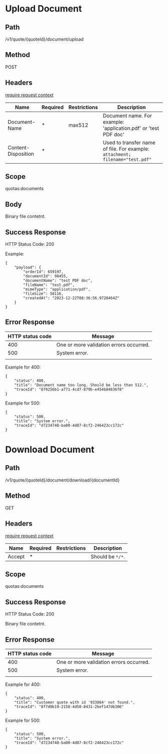 # Upload Document

## Path

/v1/quote/{quoteId}/document/upload

## Method

POST

## Headers

[require request context](https://github.com/dkhardwarecom/docs/blob/main/partnerApi/authentication.md#request-context)

| Name | Required |  Restrictions | Description |
|--|--|--|--|
| Document-Name | * | max512  | Document name. For example: 'application.pdf' or 'test PDF doc' |
| Content-Disposition | * |   | Used to transfer name of file. For example: ```attachment; filename="test.pdf"``` |

## Scope
quotas:documents

## Body

Binary file contetnt.

## Success Response

HTTP Status Code: 200

Example:
```
{
    "payload": {
        "orderId": 659197,
        "documentId": 98455,
        "documentName": "test PDF doc",
        "fileName": "test.pdf",
        "mimeType": "application/pdf",
        "fileSize": 58116,
        "createdAt": "2023-12-22T08:36:56.9728464Z"
    }
}
```

## Error Response


| HTTP status code | Message |
|--|--|
| 400 | One or more validation errors occurred. |
| 500 | System error. |
|  |  |

Example for 400:
```
{
    "status": 400,
    "title": "Document name too long. Should be less than 512.",
    "traceId": "879256b1-a771-4cd7-879b-e454b84836f8"
}
```

Example for 500:
```
{
    "status": 500,
    "title": "System error.",
    "traceId": "d7234748-ba00-4d87-8cf2-246423cc172c"
}
```

# Download Document

## Path

/v1/quote/{quoteId}/document/download/{documentId}

## Method

GET

## Headers

[require request context](https://github.com/dkhardwarecom/docs/blob/main/partnerApi/authentication.md#request-context)

| Name | Required |  Restrictions | Description |
|--|--|--|--|
| Accept | * | | Should be ```*/*```.   |


## Scope
quotas:documents

## Success Response

HTTP Status Code: 200

Binary file contetnt.

## Error Response


| HTTP status code | Message |
|--|--|
| 400 | One or more validation errors occurred. |
| 500 | System error. |
|  |  |

Example for 400:
```
{
    "status": 400,
    "title": "Customer quote with id '933864' not found.",
    "traceId": "8f7d0b19-2158-4d50-8431-2bef147d6306"
}
```

Example for 500:
```
{
    "status": 500,
    "title": "System error.",
    "traceId": "d7234748-ba00-4d87-8cf2-246423cc172c"
}
```
